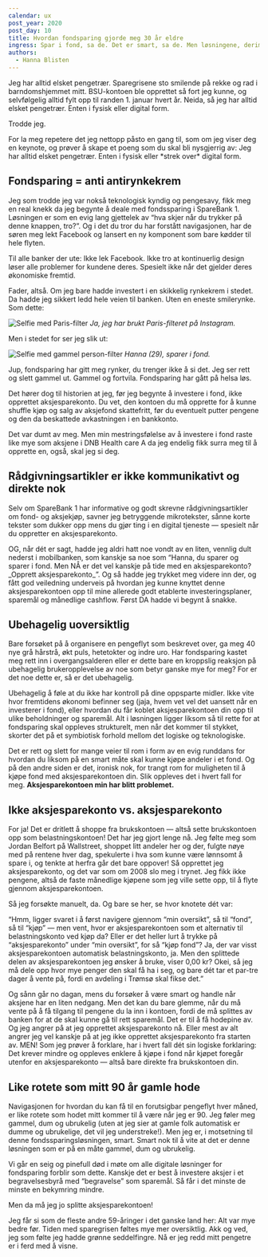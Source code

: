 ```yaml
---
calendar: ux
post_year: 2020
post_day: 10
title: Hvordan fondsparing gjorde meg 30 år eldre
ingress: Spar i fond, sa de. Det er smart, sa de. Men løsningene, derimot, er ikke det.
authors:
  - Hanna Blisten
---
```

Jeg har alltid elsket pengetrær. Sparegrisene sto smilende på rekke og rad i barndomshjemmet mitt. BSU-kontoen ble opprettet så fort jeg kunne, og selvfølgelig alltid fylt opp til randen 1. januar hvert år. Neida, så jeg har alltid elsket pengetrær. Enten i fysisk eller digital form.

Trodde jeg.

For la meg repetere det jeg nettopp påsto en gang til, som om jeg viser deg en keynote, og prøver å skape et poeng som du skal bli nysgjerrig av:
Jeg har alltid elsket pengetrær. Enten i fysisk eller \*strek over\* digital form.

## Fondsparing = anti antirynkekrem
Jeg som trodde jeg var nokså teknologisk kyndig og pengesavy, fikk meg en real knekk da jeg begynte å deale med fondssparing i SpareBank 1. Løsningen er som en evig lang gjettelek av “hva skjer når du trykker på denne knappen, tro?”. Og i det du tror du har forstått navigasjonen, har de søren meg lekt Facebook og lansert en ny komponent som bare kødder til hele flyten.

Til alle banker der ute: Ikke lek Facebook. Ikke tro at kontinuerlig design løser alle problemer for kundene deres. Spesielt ikke når det gjelder deres økonomiske fremtid.

Fader, altså. Om jeg bare hadde investert i en skikkelig rynkekrem i stedet. 
Da hadde jeg sikkert ledd hele veien til banken. Uten en eneste smilerynke. Som dette:

![Selfie med Paris-filter](https://miro.medium.com/max/1400/1*WNQpgqGkoNbEtBIWxpHXkQ@2x.jpeg)
*Ja, jeg har brukt Paris-filteret på Instagram.*

Men i stedet for ser jeg slik ut:

![Selfie med gammel person-filter](https://miro.medium.com/max/1280/1*UmVPDBujtueoi4BzTLWTOA@2x.jpeg)
*Hanna (29), sparer i fond.*

Jup, fondsparing har gitt meg rynker, du trenger ikke å si det. Jeg ser rett og slett gammel ut. Gammel og fortvila. Fondsparing har gått på helsa løs.

Det hører dog til historien at jeg, før jeg begynte å investere i fond, ikke opprettet aksjesparekonto. Du vet, den kontoen du må opprette for å kunne shuffle kjøp og salg av aksjefond skattefritt, før du eventuelt putter pengene og den da beskattede avkastningen i en bankkonto.

Det var dumt av meg. Men min mestringsfølelse av å investere i fond raste like mye som aksjene i DNB Health care A da jeg endelig fikk surra meg til å opprette en, også, skal jeg si deg.

## Rådgivningsartikler er ikke kommunikativt og direkte nok
Selv om SpareBank 1 har informative og godt skrevne rådgivningsartikler om fond- og aksjekjøp, savner jeg betryggende mikrotekster, sånne korte tekster som dukker opp mens du gjør ting i en digital tjeneste — spesielt når du oppretter en aksjesparekonto.

OG, når dét er sagt, hadde jeg aldri hatt noe vondt av en liten, vennlig dult nederst i mobilbanken, som kanskje sa noe som “Hanna, du sparer og sparer i fond. Men NÅ er det vel kanskje på tide med en aksjesparekonto? \_Opprett aksjesparekonto\_”. Og så hadde jeg trykket meg videre inn der, og fått god veiledning underveis på hvordan jeg kunne knyttet denne aksjesparekontoen opp til mine allerede godt etablerte investeringsplaner, sparemål og månedlige cashflow. Først DA hadde vi begynt å snakke.

## Ubehagelig uoversiktlig
Bare forsøket på å organisere en pengeflyt som beskrevet over, ga meg 40 nye grå hårstrå, økt puls, hetetokter og indre uro. Har fondsparing kastet meg rett inn i overgangsalderen eller er dette bare en kroppslig reaksjon på ubehagelig brukeropplevelse av noe som betyr ganske mye for meg? For er det noe dette er, så er det ubehagelig.

Ubehagelig å føle at du ikke har kontroll på dine oppsparte midler. Ikke vite hvor fremtidens økonomi befinner seg (jaja, hvem vet vel det uansett når en investerer i fond), eller hvordan du får koblet aksjesparekontoen din opp til ulike beholdninger og sparemål. Alt i løsningen ligger liksom så til rette for at fondsparing skal oppleves strukturelt, men når det kommer til stykket, skorter det på et symbiotisk forhold mellom det logiske og teknologiske.

Det er rett og slett for mange veier til rom i form av en evig runddans for hvordan du liksom på en smart måte skal kunne kjøpe andeler i et fond. Og på den andre siden er det, ironisk nok, for trangt rom for muligheten til å kjøpe fond med aksjesparekontoen din. Slik oppleves det i hvert fall for meg. **Aksjesparekontoen min har blitt problemet.**

## Ikke aksjesparekonto vs. aksjesparekonto
For ja! Det er dritlett å shoppe fra brukskontoen — altså sette brukskontoen opp som belastningskontoen! Det har jeg gjort lenge nå. Jeg følte meg som Jordan Belfort på Wallstreet, shoppet litt andeler her og der, fulgte nøye med på rentene hver dag, spekulerte i hva som kunne være lønnsomt å spare i, og tenkte at herfra går det bare oppover! Så opprettet jeg aksjesparekonto, og det var som om 2008 slo meg i trynet.
Jeg fikk ikke pengene, altså de faste månedlige kjøpene som jeg ville sette opp, til å flyte gjennom aksjesparekontoen.

Så jeg forsøkte manuelt, da. Og bare se her, se hvor knotete dét var:

“Hmm, ligger svaret i å først navigere gjennom “min oversikt”, så til “fond”, så til “kjøp” — men vent, hvor er aksjesparekontoen som et alternativ til belastningskonto ved kjøp da? Eller er det heller lurt å trykke på “aksjesparekonto” under “min oversikt”, for så “kjøp fond”? Ja, der var visst aksjesparekontoen automatisk belastningskonto, ja. Men den splittede delen av aksjesparekontoen jeg ønsker å bruke, viser 0,00 kr? Okei, så jeg må dele opp hvor mye penger den skal få ha i seg, og bare dét tar et par-tre dager å vente på, fordi en avdeling i Trømsø skal fikse det.”

Og sånn går no dagan, mens du forsøker å være smart og handle når aksjene har en liten nedgang. Men det kan du bare glemme, når du må vente på å få tilgang til pengene du la inn i kontoen, fordi de må splittes av banken for at de skal kunne gå til rett sparemål. Det er til å få hodepine av. Og jeg angrer på at jeg opprettet aksjesparekonto nå. Eller mest av alt angrer jeg vel kanskje på at jeg ikke opprettet aksjesparekonto fra starten av. MEN! Som jeg prøver å forklare, har i hvert fall dét sin logiske forklaring: Det krever mindre og oppleves enklere å kjøpe i fond når kjøpet foregår utenfor en aksjesparekonto — altså bare direkte fra brukskontoen din.

## Like rotete som mitt 90 år gamle hode
Navigasjonen for hvordan du kan få til en forutsigbar pengeflyt hver måned, er like rotete som hodet mitt kommer til å være når jeg er 90. Jeg føler meg gammel, dum og ubrukelig (uten at jeg sier at gamle folk automatisk er dumme og ubrukelige, det vil jeg understreke!). Men jeg er, i motsetning til denne fondssparingsløsningen, smart. Smart nok til å vite at det er denne løsningen som er på en måte gammel, dum og ubrukelig.

Vi går en seig og pinefull død i møte om alle digitale løsninger for fondsparing forblir som dette. Kanskje det er best å investere aksjer i et begravelsesbyrå med “begravelse” som sparemål. Så får i det minste de minste en bekymring mindre.

Men da må jeg jo splitte aksjesparekontoen!

Jeg får si som de fleste andre 59-åringer i det ganske land her: Alt var mye bedre før. Tiden med sparegrisen føltes mye mer oversiktlig. Akk og ved, jeg som følte jeg hadde grønne seddelfingre. Nå er jeg redd mitt pengetre er i ferd med å visne.




